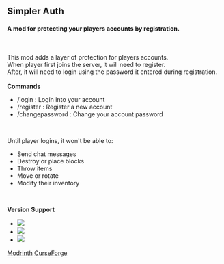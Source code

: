 ## Simpler Auth
#### A mod for protecting your players accounts by registration.

<br>

This mod adds a layer of protection for players accounts.  
When player first joins the server, it will need to register.  
After, it will need to login using the password it entered during registration.  
<br>
**Commands**
- /login <password> : Login into your account
- /register <password> <repeatPassword> : Register a new account
- /changepassword <oldPassword> <newPassword> : Change your account password

<br>

Until player logins, it won't be able to:  
- Send chat messages
- Destroy or place blocks
- Throw items
- Move or rotate
- Modify their inventory

<br>  

**Version Support**
- ![](https://img.shields.io/badge/1.17.x-Supported-green)
- ![](https://img.shields.io/badge/1.16.5-Not%20supported-important)
- ![](https://img.shields.io/badge/1.16.4%3C-Not%20ported-red)

[Modrinth](https://modrinth.com/mod/simpler-auth)
[CurseForge](https://www.curseforge.com/minecraft/mc-mods/simpler-auth)
  
